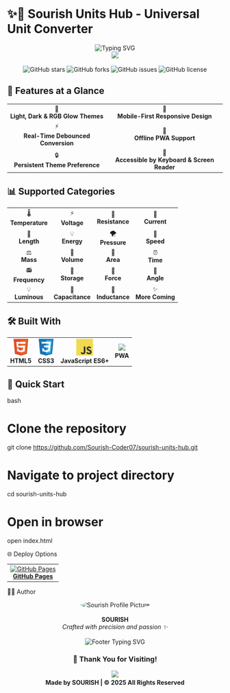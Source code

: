 # ✨🔧 Sourish Units Hub - Universal Unit Converter

<div align="center">
  <img src="https://readme-typing-svg.herokuapp.com?font=Fira+Code&size=28&pause=1000&color=00C7B7&center=true&vCenter=true&width=600&lines=Welcome+to+Sourish+Units+Hub!;Universal+Unit+Converter;Built+with+%E2%9D%A4%EF%B8%8F+by+SOURISH;Fast+%7C+Modern+%7C+Offline+Ready" alt="Typing SVG" />
</div>

<div align="center">
  <img src="https://user-images.githubusercontent.com/74038190/212284100-561aa473-3905-4a80-b561-0d28506553ee.gif" width="900" />
</div>

<div align="center">
  
![GitHub stars](https://img.shields.io/github/stars/Sourish-Coder07/sourish-units-hub?style=for-the-badge&color=00C7B7)
![GitHub forks](https://img.shields.io/github/forks/Sourish-Coder07/sourish-units-hub?style=for-the-badge&color=00C7B7)
![GitHub issues](https://img.shields.io/github/issues/Sourish-Coder07/sourish-units-hub?style=for-the-badge&color=00C7B7)
![GitHub license](https://img.shields.io/github/license/Sourish-Coder07/sourish-units-hub?style=for-the-badge&color=00C7B7)

</div>


## 🎯 Features at a Glance

<table align="center">
  <tr>
    <td align="center">🎨<br><strong>Light, Dark & RGB Glow Themes</strong></td>
    <td align="center">📱<br><strong>Mobile-First Responsive Design</strong></td>
  </tr>
  <tr>
    <td align="center">⚡<br><strong>Real-Time Debounced Conversion</strong></td>
    <td align="center">💾<br><strong>Offline PWA Support</strong></td>
  </tr>
  <tr>
    <td align="center">🔒<br><strong>Persistent Theme Preference</strong></td>
    <td align="center">🧠<br><strong>Accessible by Keyboard & Screen Reader</strong></td>
  </tr>
</table>


## 📊 Supported Categories

<table align="center">
  <tr>
    <td align="center">🌡<br><strong>Temperature</strong></td>
    <td align="center">⚡<br><strong>Voltage</strong></td>
    <td align="center">🔌<br><strong>Resistance</strong></td>
    <td align="center">🔋<br><strong>Current</strong></td>
  </tr>
  <tr>
    <td align="center">📏<br><strong>Length</strong></td>
    <td align="center">💡<br><strong>Energy</strong></td>
    <td align="center">🌪<br><strong>Pressure</strong></td>
    <td align="center">🚀<br><strong>Speed</strong></td>
  </tr>
  <tr>
    <td align="center">⚖<br><strong>Mass</strong></td>
    <td align="center">🧊<br><strong>Volume</strong></td>
    <td align="center">📐<br><strong>Area</strong></td>
    <td align="center">⏰<br><strong>Time</strong></td>
  </tr>
  <tr>
    <td align="center">📻<br><strong>Frequency</strong></td>
    <td align="center">💾<br><strong>Storage</strong></td>
    <td align="center">💪<br><strong>Force</strong></td>
    <td align="center">📐<br><strong>Angle</strong></td>
  </tr>
  <tr>
    <td align="center">💡<br><strong>Luminous</strong></td>
    <td align="center">🔋<br><strong>Capacitance</strong></td>
    <td align="center">🔌<br><strong>Inductance</strong></td>
    <td align="center">✨<br><strong>More Coming</strong></td>
  </tr>
</table>


## 🛠 Built With

<table align="center">
  <tr>
    <td align="center"><img src="https://raw.githubusercontent.com/devicons/devicon/master/icons/html5/html5-original.svg" width="40" /><br><strong>HTML5</strong></td>
    <td align="center"><img src="https://raw.githubusercontent.com/devicons/devicon/master/icons/css3/css3-original.svg" width="40" /><br><strong>CSS3</strong></td>
    <td align="center"><img src="https://raw.githubusercontent.com/devicons/devicon/master/icons/javascript/javascript-original.svg" width="40" /><br><strong>JavaScript ES6+</strong></td>
    <td align="center"><img src="https://www.vectorlogo.zone/logos/js_webpack/js_webpack-icon.svg" width="40" /><br><strong>PWA</strong></td>
  </tr>
</table>


## 🚀 Quick Start

bash
# Clone the repository
git clone https://github.com/Sourish-Coder07/sourish-units-hub.git

# Navigate to project directory
cd sourish-units-hub

# Open in browser
open index.html


🌐 Deploy Options

<table align="center">
  <tr>
    <td align="center">
      <a href="https://pages.github.com/">
        <img src="https://github.githubassets.com/images/modules/logos_page/GitHub-Mark.png" alt="GitHub Pages" width="30" height="30" />
        <br><strong>GitHub Pages</strong>
      </a>
    </td>
  </tr>
</table>

👨‍💻 Author

<div align="center">
  <img src="https://github.com/Sourish-Coder07.png" width="100" style="border-radius: 50%;" alt="Sourish Profile Picture" />
  <br><br>
  <strong>SOURISH</strong><br>
  <em>Crafted with precision and passion ✨</em><br><br> 

</div>

<div align="center">
  <img src="https://readme-typing-svg.herokuapp.com?font=Fira+Code&size=18&pause=1000&color=00C7B7&center=true&vCenter=true&width=600&lines=💬+Suggestions+and+feedback+are+always+welcome!;🤝+Contributions+make+the+project+better!;⭐+Don't+forget+to+star+the+repo!" alt="Footer Typing SVG" />
</div>

<div align="center">
  <h3>🙏 Thank You for Visiting!</h3>
  <img src="https://user-images.githubusercontent.com/74038190/212284100-561aa473-3905-4a80-b561-0d28506553ee.gif" width="900" />
  <br>
  <strong>Made by SOURISH | © 2025 All Rights Reserved
</strong>
</div>
